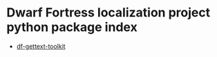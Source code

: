 # Dwarf Fortress localization project python package index

- [df-gettext-toolkit](df-gettext-toolkit/)
